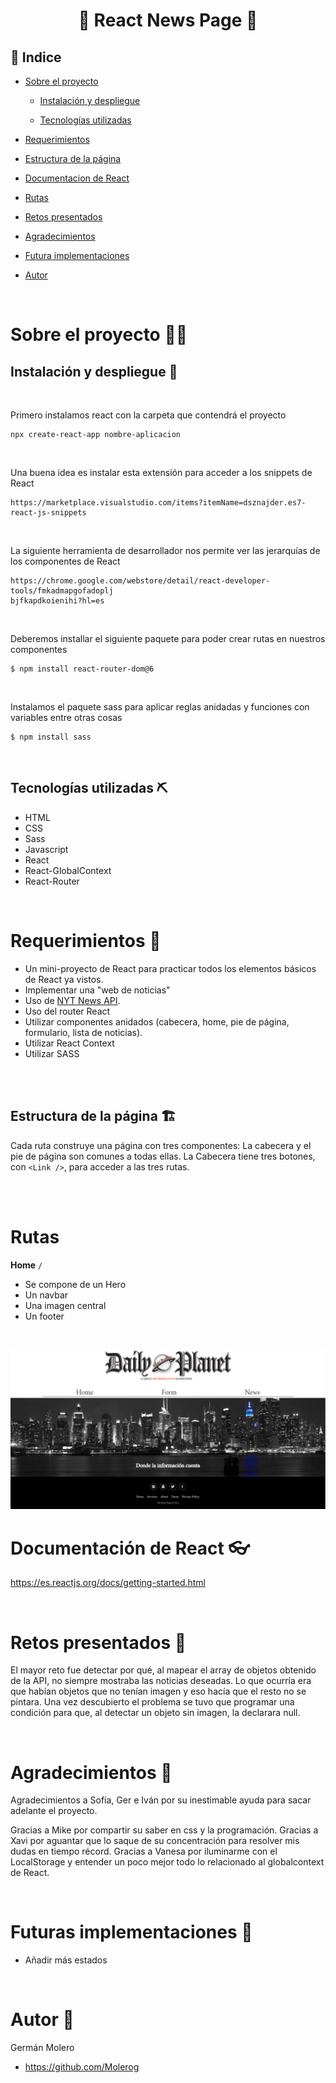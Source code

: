 #  <center> 📰 React News Page 📰</center> 

 ## 📑 Indice 

 - [Sobre el proyecto](#sobre-el-proyecto)

    - [Instalación y despliegue](#instalacion-y-despliegue)

    - [Tecnologías utilizadas](#tecnologias-utilizadas)
    
- [Requerimientos](#requerimientos)

- [Estructura de la página](#estructura-de-la-pagina)

- [Documentacion de React](#documentacion-de-react)

- [Rutas](#rutas)

- [Retos presentados](#retos-presentados)

- [Agradecimientos](#agradecimientos)

- [Futura implementaciones](#futuras-implementaciones)

- [Autor](#autor)

<br>

# Sobre el proyecto 🙇‍♀️

##  Instalación y despliegue 🤖

<br>

Primero instalamos react con la carpeta que contendrá el proyecto

```
npx create-react-app nombre-aplicacion	 
```

<br>

Una buena idea es instalar esta extensión para acceder a los snippets de React
```
https://marketplace.visualstudio.com/items?itemName=dsznajder.es7-react-js-snippets
```

<br>

La siguiente herramienta de desarrollador nos permite ver las jerarquías de los componentes de React

```
https://chrome.google.com/webstore/detail/react-developer-tools/fmkadmapgofadoplj
bjfkapdkoienihi?hl=es
```

<br>

Deberemos installar el siguiente paquete para poder crear rutas en nuestros componentes

```
$ npm install react-router-dom@6
```

<br>

Instalamos el paquete sass para aplicar reglas anidadas y funciones con variables entre otras cosas

```
$ npm install sass

```
<br>

## Tecnologías utilizadas ⛏️

- HTML
- CSS
- Sass
- Javascript
- React
- React-GlobalContext
- React-Router

<br>

# Requerimientos 🦂

* Un mini-proyecto de React para practicar todos los elementos básicos de React ya vistos.
* Implementar una "web de noticias"
* Uso de [NYT News API](https://developer.nytimes.com/apis).
* Uso del router React
* Utilizar componentes anidados (cabecera, home, pie de página, formulario, lista de noticias).
* Utilizar React Context
* Utilizar SASS

<br><br>

## Estructura de la página 🏗️

Cada ruta construye una página con tres componentes: La cabecera y el pie de página son comunes a
todas ellas. La Cabecera tiene tres botones, con `<Link />`, para acceder a las
tres rutas.

<br><br>

# Rutas



**Home** `/`
* Se compone de un Hero
* Un navbar
* Una imagen central
* Un footer

<br>

![Home screenshot](./src/Assets/Home.png)





# Documentación de React 👓

https://es.reactjs.org/docs/getting-started.html

<br>

# Retos presentados 💢

El mayor reto fue detectar por qué, al mapear el array de objetos obtenido de la API, no siempre mostraba las noticias deseadas. Lo que ocurría era que habían objetos que no tenían imagen y eso hacía que el resto no se pintara. Una vez descubierto el problema se tuvo que programar una condición para que, al detectar un objeto sin imagen, la declarara null.


<br>

# Agradecimientos 🤝


Agradecimientos a Sofía, Ger e Iván por su inestimable ayuda para sacar adelante el proyecto. 

Gracias a Mike por compartir su saber en css y la programación.
Gracias a Xavi por aguantar que lo saque de su concentración para resolver mis dudas en tiempo récord.
Gracias a Vanesa por iluminarme con el LocalStorage y entender un poco mejor todo lo relacionado al globalcontext de React.


<br>

# Futuras implementaciones 🚀


- Añadir más estados


<br>

# Autor 🐧

Germán Molero

- https://github.com/Molerog